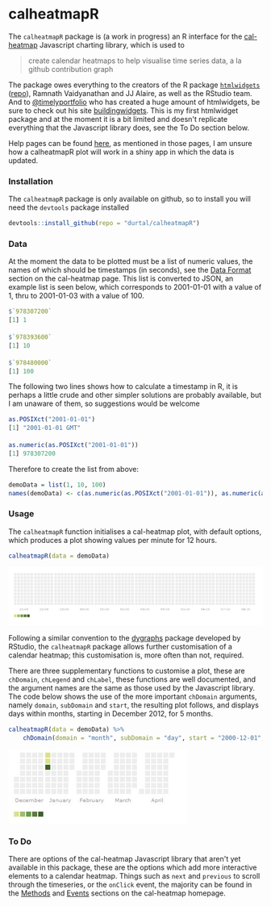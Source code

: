 calheatmapR
===========

The `calheatmapR` package is (a work in progress) an R interface for the [cal-heatmap](https://github.com/kamisama/cal-heatmap) Javascript charting library, which is used to

> create calendar heatmaps to help visualise time series data, a la github contribution graph

The package owes everything to the creators of the R package [`htmlwidgets`](http://www.htmlwidgets.org/) ([repo](https://github.com/ramnathv/htmlwidgets)), Ramnath Vaidyanathan and JJ Alaire, as well as the RStudio team.  And to [@timelyportfolio](https://twitter.com/timelyportfolio) who has created a huge amount of htmlwidgets, be sure to check out his site [buildingwidgets](http://www.buildingwidgets.com/).  This is my first htmlwidget package and at the moment it is a bit limited and doesn't replicate everything that the Javascript library does, see the To Do section below.

Help pages can be found [here](http://durtal.github.io/calheatmapR/), as mentioned in those pages, I am unsure how a calheatmapR plot will work in a shiny app in which the data is updated.

### Installation

The `calheatmapR` package is only available on github, so to install you will need the `devtools` package installed

```R
devtools::install_github(repo = "durtal/calheatmapR")
```

### Data

At the moment the data to be plotted must be a list of numeric values, the names of which should be timestamps (in seconds), see the [Data Format](https://kamisama.github.io/cal-heatmap/#data-format) section on the cal-heatmap page.  This list is converted to JSON, an example list is seen below, which corresponds to 2001-01-01 with a value of 1, thru to 2001-01-03 with a value of 100.

```R
$`978307200`
[1] 1

$`978393600`
[1] 10

$`978480000`
[1] 100
```

The following two lines shows how to calculate a timestamp in R, it is perhaps a little crude and other simpler solutions are probably available, but I am unaware of them, so suggestions would be welcome

```R
as.POSIXct("2001-01-01")
[1] "2001-01-01 GMT"

as.numeric(as.POSIXct("2001-01-01"))
[1] 978307200
```

Therefore to create the list from above:

```R
demoData = list(1, 10, 100)
names(demoData) <- c(as.numeric(as.POSIXct("2001-01-01")), as.numeric(as.POSIXct("2001-01-02")), as.numeric(as.POSIXct("2001-01-03")))
```

### Usage

The `calheatmapR` function initialises a cal-heatmap plot, with default options, which produces a plot showing values per minute for 12 hours.

```R
calheatmapR(data = demoData)
```
![](default-cal-heatmap.jpg)

Following a similar convention to the [dygraphs](http://rstudio.github.io/dygraphs/) package developed by RStudio, the `calheatmapR` package allows further customisation of a calendar heatmap; this customisation is, more often than not, required.

There are three supplementary functions to customise a plot, these are `chDomain`, `chLegend` and `chLabel`, these functions are well documented, and the argument names are the same as those used by the Javascript library.  The code below shows the use of the more important `chDomain` arguments, namely `domain`, `subDomain` and `start`, the resulting plot follows, and displays days within months, starting in December 2012, for 5 months.

```R
calheatmapR(data = demoData) %>%
    chDomain(domain = "month", subDomain = "day", start = "2000-12-01", range = 5)
```
![](chDomain-cal-heatmap.jpg)

### To Do

There are options of the cal-heatmap Javascript library that aren't yet available in this package, these are the options which add more interactive elements to a calendar heatmap.  Things such as `next` and `previous` to scroll through the timeseries, or the `onClick` event, the majority can be found in the [Methods](https://kamisama.github.io/cal-heatmap/#methods) and [Events](https://kamisama.github.io/cal-heatmap/#events) sections on the cal-heatmap homepage.

